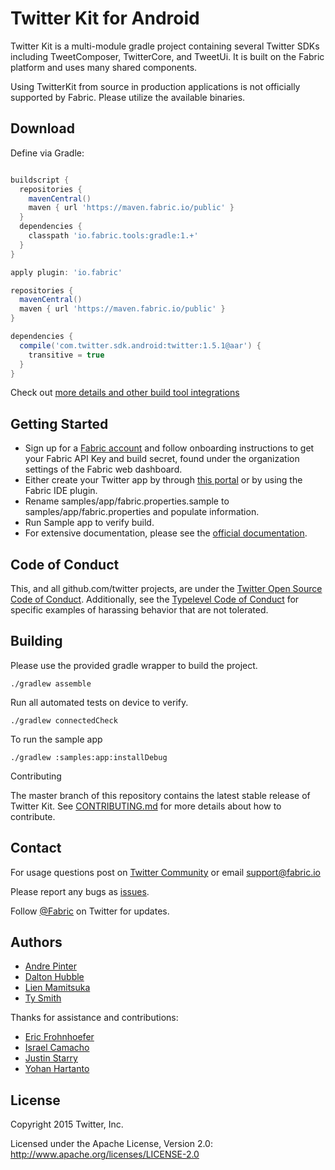 # Twitter Kit for Android

Twitter Kit is a multi-module gradle project containing several Twitter SDKs including TweetComposer, TwitterCore, and TweetUi. It is built on the Fabric platform and uses many shared components.

Using TwitterKit from source in production applications is not officially supported by Fabric. Please utilize the available binaries.

## Download


Define via Gradle:
```groovy

buildscript {
  repositories {
    mavenCentral()
    maven { url 'https://maven.fabric.io/public' }
  }
  dependencies {
    classpath 'io.fabric.tools:gradle:1.+'
  }
}

apply plugin: 'io.fabric'

repositories {
  mavenCentral()
  maven { url 'https://maven.fabric.io/public' }
}

dependencies {
  compile('com.twitter.sdk.android:twitter:1.5.1@aar') {
    transitive = true
  }
}

```

Check out [more details and other build tool integrations](https://fabric.io/downloads/build-tools)

## Getting Started

* Sign up for a [Fabric account](https://fabric.io) and follow onboarding instructions to get your Fabric API Key and build secret, found under the organization settings of the Fabric web dashboard.
* Either create your Twitter app by through [this portal](https://apps.twitter.com/) or by using the Fabric IDE plugin.
* Rename samples/app/fabric.properties.sample to samples/app/fabric.properties and populate information.
* Run Sample app to verify build.
* For extensive documentation, please see the [official documentation](http://docs.fabric.io/android/twitter/index.html).

## Code of Conduct

This, and all github.com/twitter projects, are under the [Twitter Open Source Code of Conduct](https://engineering.twitter.com/opensource/code-of-conduct). Additionally, see the [Typelevel Code of Conduct](http://typelevel.org/conduct) for specific examples of harassing behavior that are not tolerated.

## Building

Please use the provided gradle wrapper to build the project.

```
./gradlew assemble
```

Run all automated tests on device to verify.

```
./gradlew connectedCheck
```

To run the sample app

```
./gradlew :samples:app:installDebug
```


Contributing

The master branch of this repository contains the latest stable release of Twitter Kit. See [CONTRIBUTING.md](https://github.com/twitter/twitter-kit-android/blob/master/CONTRIBUTING.md) for more details about how to contribute.

## Contact

For usage questions post on [Twitter Community](https://twittercommunity.com/c/fabric/twitter) or email <support@fabric.io>

Please report any bugs as [issues](https://github.com/twitter/twitter-kit-android/issues).

Follow [@Fabric](http://twitter.com/fabric) on Twitter for updates.

## Authors

* [Andre Pinter](https://twitter.com/endform)
* [Dalton Hubble](https://twitter.com/dghubble)
* [Lien Mamitsuka](https://twitter.com/lienm)
* [Ty Smith](https://twitter.com/tsmith)

Thanks for assistance and contributions:

* [Eric Frohnhoefer](https://twitter.com/ericfrohnhoefer)
* [Israel Camacho](https://twitter.com/rallat)
* [Justin Starry](https://twitter.com/sirstarry)
* [Yohan Hartanto](https://twitter.com/yohan)

## License

Copyright 2015 Twitter, Inc.

Licensed under the Apache License, Version 2.0: http://www.apache.org/licenses/LICENSE-2.0